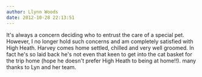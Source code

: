 ```yaml
---
author: Llynn Woods
date: 2012-10-28 22:13:51
---
```

It's always a concern deciding who to entrust the care of a special pet. 
However, I no longer hold such concerns and am completely satisfied with High Heath. 
Harvey comes home settled, chilled and very well groomed. In fact he's so laid back he's not even that keen to get into the cat basket for the trip home (hope he doesn't prefer High Heath to being at home!!).
many thanks to Lyn and her team.

